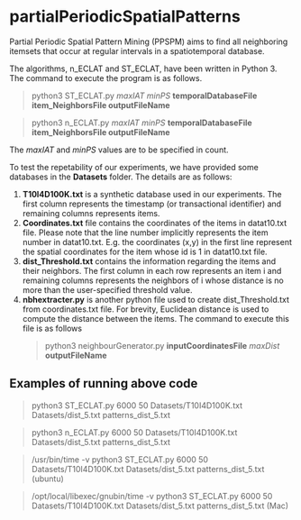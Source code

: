 # partialPeriodicSpatialPatterns

Partial Periodic Spatial Pattern Mining (PPSPM) aims to find all neighboring itemsets that occur at regular intervals in a spatiotemporal database. 

The algorithms, n_ECLAT and ST_ECLAT, have  been written in Python 3. The command to execute the program is as follows.

> python3 ST_ECLAT.py *maxIAT* *minPS* **temporalDatabaseFile item_NeighborsFile outputFileName**

> python3 n_ECLAT.py *maxIAT* *minPS* **temporalDatabaseFile item_NeighborsFile outputFileName**
  
 The *maxIAT* and *minPS* values are  to be specified in count.
  
 To test the repetability of our experiments, we have provided some databases in the **Datasets** folder. The details are as follows:
 1. **T10I4D100K.txt** is a synthetic database used in our experiments. The first column represents the timestamp (or transactional identifier) and remaining columns represents items.
 2. **Coordinates.txt** file contains the coordinates of the items in datat10.txt file. Please note that the line number implicitly represents the item number in datat10.txt. 
           E.g. the coordinates (x,y) in the first line represent the spatial coordinates for the item whose id is 1 in datat10.txt file.
 3. **dist_Threshold.txt** contains the information regarding the items and their neighbors. The first column in each row represents an item i and remaining columns represents the neighbors of i whose distance is no more than the user-specified threshold value.
 4. **nbhextracter.py** is another python file used to create dist_Threshold.txt from coordinates.txt file. For brevity,  Euclidean distance is used to compute the distance between the items. The command to execute this file is as follows
      > python3 neighbourGenerator.py **inputCoordinatesFile** *maxDist* **outputFileName**
      
      
      
## Examples of running above code
>python3 ST_ECLAT.py 6000 50 Datasets/T10I4D100K.txt Datasets/dist_5.txt patterns_dist_5.txt

>python3 n_ECLAT.py 6000 50 Datasets/T10I4D100K.txt Datasets/dist_5.txt patterns_dist_5.txt

> /usr/bin/time -v python3 ST_ECLAT.py 6000 50 Datasets/T10I4D100K.txt Datasets/dist_5.txt patterns_dist_5.txt (ubuntu)

>/opt/local/libexec/gnubin/time -v python3 ST_ECLAT.py 6000 50 Datasets/T10I4D100K.txt Datasets/dist_5.txt patterns_dist_5.txt (Mac)
  
 
 
